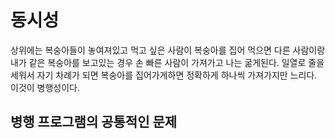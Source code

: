 # 동시성
상위에는 복숭아들이 놓여져있고 먹고 싶은 사람이 복숭아를 집어 먹으면 다른 사람이랑 내가 같은 복숭아를 보고있는 경우 손 빠른 사람이 가져가고 나는 굶게된다. 일열로 줄을 세워서 자기 차례가 되면 복숭아를 집어가게하면 정확하게 하나씩 가져가지만 느리다. 이것이 병행성이다.

## 병행 프로그램의 공통적인 문제
